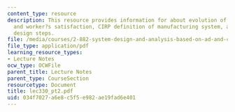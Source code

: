 ```yaml
---
content_type: resource
description: This resource provides information for about evolution of cost, quality
  and worker?s satisfaction, CIRP definition of manufacturing system, and axiomatic
  design steps.
file: /media/courses/2-882-system-design-and-analysis-based-on-ad-and-complexity-theories-spring-2005/034f7027a6e8c5f5e982ae19fad6e401_lec330_pt2.pdf
file_type: application/pdf
learning_resource_types:
- Lecture Notes
ocw_type: OCWFile
parent_title: Lecture Notes
parent_type: CourseSection
resourcetype: Document
title: lec330_pt2.pdf
uid: 034f7027-a6e8-c5f5-e982-ae19fad6e401
---
```

